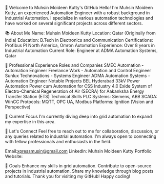 👋 Welcome to Muhsin Moideen Kutty's GitHub
Hello! I'm Muhsin Moideen Kutty, an experienced Automation Engineer with a robust background in Industrial Automation. I specialize in various automation technologies and have worked on several significant projects across different sectors.

📚 About Me
Name: Muhsin Moideen Kutty
Location: Qatar (Originally from India)
Education: B.Tech in Electronics and Communication
Certifications: Profibus PI North America, Omron Automation
Experience: Over 8 years in Industrial Automation
Current Role: Engineer at ADMA Automation Systems, Qatar

💼 Professional Experience
Roles and Companies
SMEC Automation - Automation Engineer
Freelance Work - Automation and Control Engineer
Sunlux Technovations - Systems Engineer
ADMA Automation Systems - Automation Engineer
Notable Projects
BEL Hyderabad 33kV Power Automation
Power cum Automation for CSS
Industry 4.0 Exide
System of Electro-Chemical Regeneration of Air (SECRA) for Aakanksha
Energy Transfer Station (ETS)
Technical Skills
PLC Systems: Siemens, ABB
SCADA: WinCC
Protocols: MQTT, OPC UA, Modbus
Platforms: Ignition (Vision and Perspective)

🌱 Current Focus
I'm currently diving deep into grid automation to expand my expertise in this area.


💬 Let's Connect
Feel free to reach out to me for collaboration, discussion, or any queries related to industrial automation. I'm always open to connecting with fellow professionals and enthusiasts in the field.

Email:xpressmusin@gmail.com
LinkedIn: Muhsin Moideen Kutty
Portfolio Website: 

🎯 Goals
Enhance my skills in grid automation.
Contribute to open-source projects in industrial automation.
Share my knowledge through blog posts and tutorials.
Thank you for visiting my GitHub! Happy coding!
